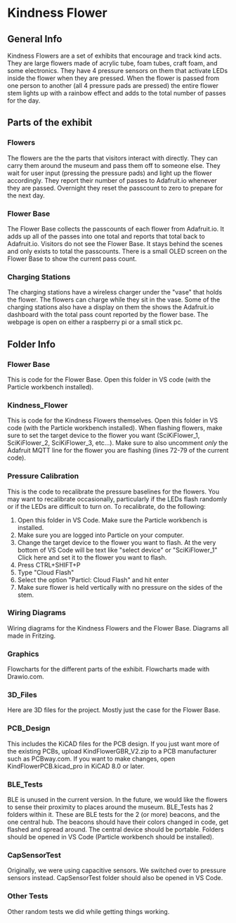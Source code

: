 # Kindness Flower

## General Info
Kindness Flowers are a set of exhibits that encourage and track kind acts. They are large flowers made of acrylic tube, foam tubes, craft foam, and some electronics. They have 4 pressure sensors on them that activate LEDs inside the flower when they are pressed. When the flower is passed from one person to another (all 4 pressure pads are pressed) the entire flower stem lights up with a rainbow effect and adds to the total number of passes for the day.

## Parts of the exhibit

### Flowers
The flowers are the the parts that visitors interact with directly. They can carry them around the museum and pass them off to someone else. They wait for user input (pressing the pressure pads) and light up the flower accordingly. They report their number of passes to Adafruit.io whenever they are passed. Overnight they reset the passcount to zero to prepare for the next day.

### Flower Base
The Flower Base collects the passcounts of each flower from Adafruit.io. It adds up all of the passes into one total and reports that total back to Adafruit.io. Visitors do not see the Flower Base. It stays behind the scenes and only exists to total the passcounts. There is a small OLED screen on the Flower Base to show the current pass count.

### Charging Stations
The charging stations have a wireless charger under the "vase" that holds the flower. The flowers can charge while they sit in the vase. Some of the charging stations also have a display on them the shows the Adafruit.io dashboard with the total pass count reported by the flower base. The webpage is open on either a raspberry pi or a small stick pc.



## Folder Info

### Flower Base
This is code for the Flower Base. Open this folder in VS code (with the Particle workbench installed).

### Kindness_Flower
This is code for the Kindness Flowers themselves. Open this folder in VS code (with the Particle workbench installed). When flashing flowers, make sure to set the target device to the flower you want (SciKiFlower_1, SciKiFlower_2, SciKiFlower_3, etc...). Make sure to also uncomment *only* the Adafruit MQTT line for the flower you are flashing (lines 72-79 of the current code).

### Pressure Calibration
This is the code to recalibrate the pressure baselines for the flowers. You may want to recalibrate occasionally, particularly if the LEDs flash randomly or if the LEDs are difficult to turn on. To recalibrate, do the following:
   1. Open this folder in VS Code. Make sure the Particle workbench is installed.
   2. Make sure you are logged into Particle on your computer.
   3. Change the target device to the flower you want to flash. At the very bottom of VS Code will be text like "select device" or "SciKiFlower_1" Click here and set it to the flower you want to flash.
   4. Press CTRL+SHIFT+P
   5. Type "Cloud Flash"
   6. Select the option "Particl: Cloud Flash" and hit enter
   7. Make sure flower is held vertically with no pressure on the sides of the stem.

### Wiring Diagrams
Wiring diagrams for the Kindness Flowers and the Flower Base. Diagrams all made in Fritzing. 

### Graphics
Flowcharts for the different parts of the exhibit. Flowcharts made with Drawio.com.

### 3D_Files
Here are 3D files for the project. Mostly just the case for the Flower Base.

### PCB_Design
This includes the KiCAD files for the PCB design. If you just want more of the existing PCBs, upload KindFlowerGBR_V2.zip to a PCB manufacturer such as PCBway.com. If you want to make changes, open KindFlowerPCB.kicad_pro in KiCAD 8.0 or later. 

### BLE_Tests
BLE is unused in the current version. In the future, we would like the flowers to sense their proximity to places around the museum. BLE_Tests has 2 folders within it. These are BLE tests for the 2 (or more) beacons, and the one central hub. The beacons should have their colors changed in code, get flashed and spread around. The central device should be portable. Folders should be opened in VS Code (Particle workbench should be installed). 

### CapSensorTest
Originally, we were using capacitive sensors. We switched over to pressure sensors instead. CapSensorTest folder should also be opened in VS Code.

### Other Tests
Other random tests we did while getting things working.
